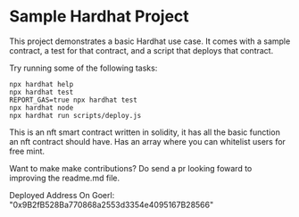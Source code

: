 # Sample Hardhat Project

This project demonstrates a basic Hardhat use case. It comes with a sample contract, a test for that contract, and a script that deploys that contract.

Try running some of the following tasks:

```shell
npx hardhat help
npx hardhat test
REPORT_GAS=true npx hardhat test
npx hardhat node
npx hardhat run scripts/deploy.js
```


This is an nft smart contract written in solidity, it has all the basic function an nft contract should have. 
Has an array where you can whitelist users for free mint.

Want to make make contributions? Do send a pr looking foward to improving the readme.md file.

Deployed Address On Goerl: "0x9B2fB528Ba770868a2553d3354e4095167B28566"
